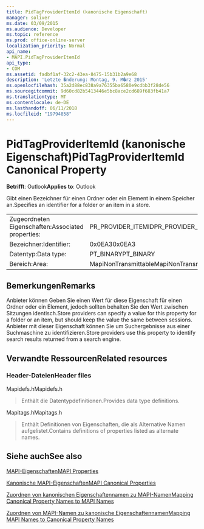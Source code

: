 ```yaml
---
title: PidTagProviderItemId (kanonische Eigenschaft)
manager: soliver
ms.date: 03/09/2015
ms.audience: Developer
ms.topic: reference
ms.prod: office-online-server
localization_priority: Normal
api_name:
- MAPI.PidTagProviderItemId
api_type:
- COM
ms.assetid: fadbf1af-32c2-43ea-8475-15b31b2a9e68
description: 'Letzte �nderung: Montag, 9. M�rz 2015'
ms.openlocfilehash: 35a2d88ec838a9a76355ba6580e9cdbb3f28de56
ms.sourcegitcommit: 9d60cd82b5413446e5bc8ace2cd689f683fb41a7
ms.translationtype: MT
ms.contentlocale: de-DE
ms.lasthandoff: 06/11/2018
ms.locfileid: "19794858"
---
```

# <a name="pidtagprovideritemid-canonical-property"></a><span data-ttu-id="c4dd0-103">PidTagProviderItemId (kanonische Eigenschaft)</span><span class="sxs-lookup"><span data-stu-id="c4dd0-103">PidTagProviderItemId Canonical Property</span></span>

  
  
<span data-ttu-id="c4dd0-104">**Betrifft**: Outlook</span><span class="sxs-lookup"><span data-stu-id="c4dd0-104">**Applies to**: Outlook</span></span> 
  
<span data-ttu-id="c4dd0-105">Gibt einen Bezeichner für einen Ordner oder ein Element in einem Speicher an.</span><span class="sxs-lookup"><span data-stu-id="c4dd0-105">Specifies an identifier for a folder or an item in a store.</span></span>
  
|||
|:-----|:-----|
|<span data-ttu-id="c4dd0-106">Zugeordneten Eigenschaften:</span><span class="sxs-lookup"><span data-stu-id="c4dd0-106">Associated properties:</span></span>  <br/> |<span data-ttu-id="c4dd0-107">PR_PROVIDER_ITEMID</span><span class="sxs-lookup"><span data-stu-id="c4dd0-107">PR_PROVIDER_ITEMID</span></span>  <br/> |
|<span data-ttu-id="c4dd0-108">Bezeichner:</span><span class="sxs-lookup"><span data-stu-id="c4dd0-108">Identifier:</span></span>  <br/> |<span data-ttu-id="c4dd0-109">0x0EA3</span><span class="sxs-lookup"><span data-stu-id="c4dd0-109">0x0EA3</span></span>  <br/> |
|<span data-ttu-id="c4dd0-110">Datentyp:</span><span class="sxs-lookup"><span data-stu-id="c4dd0-110">Data type:</span></span>  <br/> |<span data-ttu-id="c4dd0-111">PT_BINARY</span><span class="sxs-lookup"><span data-stu-id="c4dd0-111">PT_BINARY</span></span>  <br/> |
|<span data-ttu-id="c4dd0-112">Bereich:</span><span class="sxs-lookup"><span data-stu-id="c4dd0-112">Area:</span></span>  <br/> |<span data-ttu-id="c4dd0-113">MapiNonTransmittable</span><span class="sxs-lookup"><span data-stu-id="c4dd0-113">MapiNonTransmittable</span></span>  <br/> |
   
## <a name="remarks"></a><span data-ttu-id="c4dd0-114">Bemerkungen</span><span class="sxs-lookup"><span data-stu-id="c4dd0-114">Remarks</span></span>

<span data-ttu-id="c4dd0-115">Anbieter können Geben Sie einen Wert für diese Eigenschaft für einen Ordner oder ein Element, jedoch sollten behalten Sie den Wert zwischen Sitzungen identisch.</span><span class="sxs-lookup"><span data-stu-id="c4dd0-115">Store providers can specify a value for this property for a folder or an item, but should keep the value the same between sessions.</span></span> <span data-ttu-id="c4dd0-116">Anbieter mit dieser Eigenschaft können Sie um Suchergebnisse aus einer Suchmaschine zu identifizieren.</span><span class="sxs-lookup"><span data-stu-id="c4dd0-116">Store providers use this property to identify search results returned from a search engine.</span></span>
  
## <a name="related-resources"></a><span data-ttu-id="c4dd0-117">Verwandte Ressourcen</span><span class="sxs-lookup"><span data-stu-id="c4dd0-117">Related resources</span></span>

### <a name="header-files"></a><span data-ttu-id="c4dd0-118">Header-Dateien</span><span class="sxs-lookup"><span data-stu-id="c4dd0-118">Header files</span></span>

<span data-ttu-id="c4dd0-119">Mapidefs.h</span><span class="sxs-lookup"><span data-stu-id="c4dd0-119">Mapidefs.h</span></span>
  
> <span data-ttu-id="c4dd0-120">Enthält die Datentypdefinitionen.</span><span class="sxs-lookup"><span data-stu-id="c4dd0-120">Provides data type definitions.</span></span>
    
<span data-ttu-id="c4dd0-121">Mapitags.h</span><span class="sxs-lookup"><span data-stu-id="c4dd0-121">Mapitags.h</span></span>
  
> <span data-ttu-id="c4dd0-122">Enthält Definitionen von Eigenschaften, die als Alternative Namen aufgelistet.</span><span class="sxs-lookup"><span data-stu-id="c4dd0-122">Contains definitions of properties listed as alternate names.</span></span>
    
## <a name="see-also"></a><span data-ttu-id="c4dd0-123">Siehe auch</span><span class="sxs-lookup"><span data-stu-id="c4dd0-123">See also</span></span>



[<span data-ttu-id="c4dd0-124">MAPI-Eigenschaften</span><span class="sxs-lookup"><span data-stu-id="c4dd0-124">MAPI Properties</span></span>](mapi-properties.md)
  
[<span data-ttu-id="c4dd0-125">Kanonische MAPI-Eigenschaften</span><span class="sxs-lookup"><span data-stu-id="c4dd0-125">MAPI Canonical Properties</span></span>](mapi-canonical-properties.md)
  
[<span data-ttu-id="c4dd0-126">Zuordnen von kanonischen Eigenschaftennamen zu MAPI-Namen</span><span class="sxs-lookup"><span data-stu-id="c4dd0-126">Mapping Canonical Property Names to MAPI Names</span></span>](mapping-canonical-property-names-to-mapi-names.md)
  
[<span data-ttu-id="c4dd0-127">Zuordnen von MAPI-Namen zu kanonische Eigenschaftennamen</span><span class="sxs-lookup"><span data-stu-id="c4dd0-127">Mapping MAPI Names to Canonical Property Names</span></span>](mapping-mapi-names-to-canonical-property-names.md)


